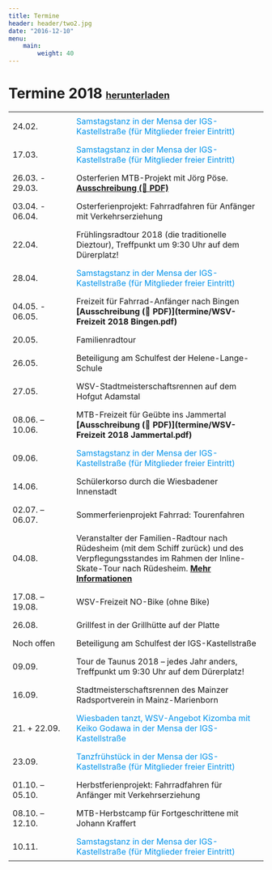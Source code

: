 ```yaml
---
title: Termine
header: header/two2.jpg
date: "2016-12-10"
menu: 
    main:
        weight: 40
---
```


# Termine 2018 <span class="small-header">[herunterladen](termine/WSV-Termine2018.pdf)</span>

Datum | Event
--- | ---
24.02. | <span class="tanz">Samstagstanz in der Mensa der IGS-Kastellstraße (für Mitglieder freier Eintritt)</span>
17.03. | <span class="tanz">Samstagstanz in der Mensa der IGS-Kastellstraße (für Mitglieder freier Eintritt)</span>
26.03. - 29.03. | Osterferien MTB-Projekt mit Jörg Pöse. **[Ausschreibung (📄 PDF)](termine/Osterferien-WSV-2018.pdf)**
03.04. - 06.04.  | Osterferienprojekt: Fahrradfahren für Anfänger mit Verkehrserziehung
22.04. | Frühlingsradtour 2018 (die traditionelle Dieztour), Treffpunkt um 9:30 Uhr auf dem Dürerplatz!
28.04. | <span class="tanz">Samstagstanz in der Mensa der IGS-Kastellstraße (für Mitglieder freier Eintritt)</span>
04.05. - 06.05. | Freizeit für Fahrrad-Anfänger nach Bingen **[Ausschreibung (📄 PDF)](termine/WSV-Freizeit 2018 Bingen.pdf)**
20.05.  | Familienradtour
26.05. | Beteiligung am Schulfest der Helene-Lange-Schule
27.05. | WSV-Stadtmeisterschaftsrennen auf dem Hofgut Adamstal
08.06. – 10.06. | MTB-Freizeit für Geübte ins Jammertal **[Ausschreibung (📄 PDF)](termine/WSV-Freizeit 2018 Jammertal.pdf)**
09.06. | <span class="tanz">Samstagstanz in der Mensa der IGS-Kastellstraße (für Mitglieder freier Eintritt)</span>
14.06. | Schülerkorso durch die Wiesbadener Innenstadt
02.07. – 06.07.  | Sommerferienprojekt Fahrrad: Tourenfahren
04.08. | Veranstalter der Familien-Radtour nach Rüdesheim (mit dem Schiff zurück) und des Verpflegungsstandes im Rahmen der Inline-Skate-Tour nach Rüdesheim. **[Mehr Informationen](http://w-n-s.de/2018rheingau.html)**
17.08. – 19.08. | WSV-Freizeit NO-Bike (ohne Bike)
26.08. | Grillfest in der Grillhütte auf der Platte
Noch offen | Beteiligung am Schulfest der IGS-Kastellstraße
09.09. | Tour de Taunus 2018 – jedes Jahr anders, Treffpunkt um 9:30 Uhr auf dem Dürerplatz!
16.09. | Stadtmeisterschaftsrennen des Mainzer Radsportverein in Mainz-Marienborn
21. + 22.09. | <span class="tanz">Wiesbaden tanzt, WSV-Angebot Kizomba mit Keiko Godawa in der Mensa der IGS-Kastellstraße</span>
23.09. | <span class="tanz">Tanzfrühstück in der Mensa der IGS-Kastellstraße (für Mitglieder freier Eintritt)</span>
01.10. – 05.10.  | Herbstferienprojekt: Fahrradfahren für Anfänger mit Verkehrserziehung
08.10. – 12.10. | MTB-Herbstcamp für Fortgeschrittene mit Johann Kraffert
10.11. | <span class="tanz">Samstagstanz in der Mensa der IGS-Kastellstraße (für Mitglieder freier Eintritt)</span>

<style type="text/css">
	thead {
		display: none;
	}

	td:first-child {
		width: 110px;
	}

	td, th {
		border: none;
		padding: 0.5em 0.5em;
	}

	.tanz {
		color: #0093eb;
	}

	.small-header {
		font-size: 0.65em;
	}

</style>
